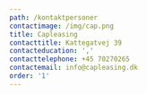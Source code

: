 ```yaml
---
path: /kontaktpersoner
contactimage: /img/cap.png
title: Capleasing
contacttitle: Kattegatvej 39
contacteducation: ','
contacttelephone: +45 70270265
contactemail: info@capleasing.dk
order: '1'
---
```


